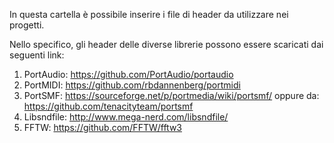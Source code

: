 In questa cartella è possibile inserire i file di header da utilizzare nei progetti.

Nello specifico, gli header delle diverse librerie possono essere scaricati dai seguenti link:

1. PortAudio: https://github.com/PortAudio/portaudio
2. PortMIDI: https://github.com/rbdannenberg/portmidi
3. PortSMF: https://sourceforge.net/p/portmedia/wiki/portsmf/ oppure da: https://github.com/tenacityteam/portsmf
4. Libsndfile: http://www.mega-nerd.com/libsndfile/
5. FFTW: https://github.com/FFTW/fftw3
